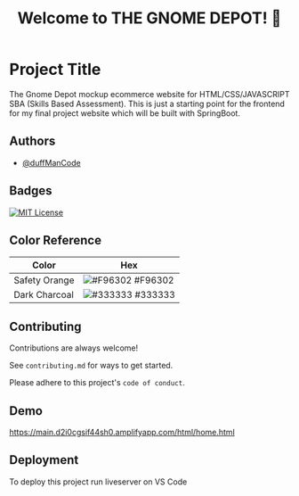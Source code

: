 <h1 align="center">Welcome to THE GNOME DEPOT! 👋</h1>
<a href="https://main.d2i0cgsif44sh0.amplifyapp.com/html/home.html" target="_blank"><img src="img/GnomeDepotReadMe.png" alt=""></img></a>

# Project Title

The Gnome Depot mockup ecommerce website for HTML/CSS/JAVASCRIPT SBA (Skills Based Assessment).
This is just a starting point for the frontend for my final project website which will be built
with SpringBoot.



## Authors

- [@duffManCode](https://www.github.com/thewalkingduff)


## Badges



[![MIT License](https://img.shields.io/badge/License-MIT-green.svg)](https://choosealicense.com/licenses/mit/)

## Color Reference

| Color             | Hex                                                                |
| ----------------- | ------------------------------------------------------------------ |
| Safety Orange | ![#F96302](https://via.placeholder.com/10/F96302?text=+) #F96302 |
| Dark Charcoal | ![#333333](https://via.placeholder.com/10/333333?text=+) #333333 |
## Contributing

Contributions are always welcome!

See `contributing.md` for ways to get started.

Please adhere to this project's `code of conduct`.


## Demo

https://main.d2i0cgsif44sh0.amplifyapp.com/html/home.html


## Deployment

To deploy this project run liveserver on VS Code

